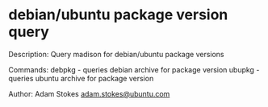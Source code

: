 # debian/ubuntu package version query

Description:
  Query madison for debian/ubuntu package versions

Commands:
  debpkg <package> - queries debian archive for package version
  ubupkg <package> - queries ubuntu archive for package version

Author:
  Adam Stokes <adam.stokes@ubuntu.com>


